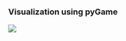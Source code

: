 ### Visualization using pyGame

[![](https://img.youtube.com/vi/mMRvVpJYxkk/0.jpg)](https://www.youtube.com/watch?v=mMRvVpJYxkk "Visualizer")
